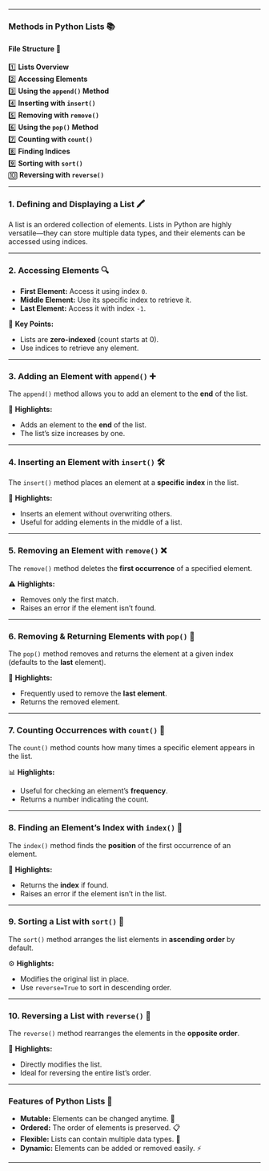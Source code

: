 
---

### Methods in Python Lists 📚  
#### File Structure 📂  
1️⃣ **Lists Overview**  
2️⃣ **Accessing Elements**  
3️⃣ **Using the `append()` Method**  
4️⃣ **Inserting with `insert()`**  
5️⃣ **Removing with `remove()`**  
6️⃣ **Using the `pop()` Method**  
7️⃣ **Counting with `count()`**  
8️⃣ **Finding Indices**  
9️⃣ **Sorting with `sort()`**  
🔟 **Reversing with `reverse()`**

---

### 1. Defining and Displaying a List 🖍️  
A list is an ordered collection of elements. Lists in Python are highly versatile—they can store multiple data types, and their elements can be accessed using indices.  

---

### 2. Accessing Elements 🔍  
- **First Element:** Access it using index `0`.  
- **Middle Element:** Use its specific index to retrieve it.  
- **Last Element:** Access it with index `-1`.  

📝 **Key Points:**  
- Lists are **zero-indexed** (count starts at 0).  
- Use indices to retrieve any element.  

---

### 3. Adding an Element with `append()` ➕  
The `append()` method allows you to add an element to the **end** of the list.  

🌟 **Highlights:**  
- Adds an element to the **end** of the list.  
- The list’s size increases by one.  

---

### 4. Inserting an Element with `insert()` 🛠️  
The `insert()` method places an element at a **specific index** in the list.  

📌 **Highlights:**  
- Inserts an element without overwriting others.  
- Useful for adding elements in the middle of a list.  

---

### 5. Removing an Element with `remove()` ❌  
The `remove()` method deletes the **first occurrence** of a specified element.  

⚠️ **Highlights:**  
- Removes only the first match.  
- Raises an error if the element isn’t found.  

---

### 6. Removing & Returning Elements with `pop()` 🎁  
The `pop()` method removes and returns the element at a given index (defaults to the **last** element).  

🎯 **Highlights:**  
- Frequently used to remove the **last element**.  
- Returns the removed element.  

---

### 7. Counting Occurrences with `count()` 🔢  
The `count()` method counts how many times a specific element appears in the list.  

📊 **Highlights:**  
- Useful for checking an element’s **frequency**.  
- Returns a number indicating the count.  

---

### 8. Finding an Element’s Index with `index()` 📍  
The `index()` method finds the **position** of the first occurrence of an element.  

📖 **Highlights:**  
- Returns the **index** if found.  
- Raises an error if the element isn’t in the list.  

---

### 9. Sorting a List with `sort()` 🔄  
The `sort()` method arranges the list elements in **ascending order** by default.  

⚙️ **Highlights:**  
- Modifies the original list in place.  
- Use `reverse=True` to sort in descending order.  

---

### 10. Reversing a List with `reverse()` 🔄  
The `reverse()` method rearranges the elements in the **opposite order**.  

🔁 **Highlights:**  
- Directly modifies the list.  
- Ideal for reversing the entire list’s order.  

---

### Features of Python Lists 📝  
- **Mutable:** Elements can be changed anytime. 🔄  
- **Ordered:** The order of elements is preserved. 📋  
- **Flexible:** Lists can contain multiple data types. 🧩  
- **Dynamic:** Elements can be added or removed easily. ⚡  

--- 

